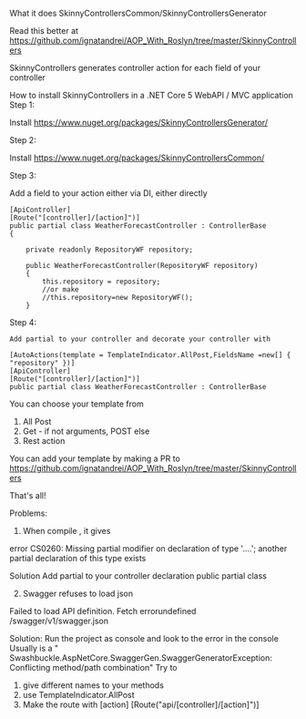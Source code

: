 What it does SkinnyControllersCommon/SkinnyControllersGenerator

Read this better at https://github.com/ignatandrei/AOP_With_Roslyn/tree/master/SkinnyControllers


SkinnyControllers generates controller action for each field of your controller 

How to install SkinnyControllers  in a .NET Core 5 WebAPI / MVC application
Step 1:

Install https://www.nuget.org/packages/SkinnyControllersGenerator/ 


Step 2:

Install https://www.nuget.org/packages/SkinnyControllersCommon/


Step 3:

Add a field to your action either via DI, either directly

    [ApiController]
    [Route("[controller]/[action]")]
    public partial class WeatherForecastController : ControllerBase
    {

        private readonly RepositoryWF repository;
        
        public WeatherForecastController(RepositoryWF repository)
        {
            this.repository = repository;            
            //or make
			//this.repository=new RepositoryWF();
        }

		

Step 4:

	Add partial to your controller and decorate your controller with 

	[AutoActions(template = TemplateIndicator.AllPost,FieldsName =new[] { "repository" })]
    [ApiController]
    [Route("[controller]/[action]")]
    public partial class WeatherForecastController : ControllerBase

You can choose your template from 
1. All Post
2. Get - if not arguments, POST else
3. Rest action

You can add your template by making a PR to https://github.com/ignatandrei/AOP_With_Roslyn/tree/master/SkinnyControllers

That's all!

Problems:

1. When compile , it gives

error CS0260: Missing partial modifier on declaration of type '....'; another partial declaration of this type exists
 
 
Solution
Add partial to your controller declaration
public partial class 

2. Swagger refuses to load json

Failed to load API definition.
Fetch errorundefined /swagger/v1/swagger.json
 
 Solution:
 Run the project as console and look to the error in the console
 Usually is a " Swashbuckle.AspNetCore.SwaggerGen.SwaggerGeneratorException: Conflicting method/path combination"
 Try to 
 1. give different names to your methods 
 2. use TemplateIndicator.AllPost
3. Make the route with [action] [Route("api/[controller]/[action]")]  